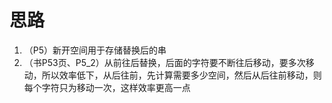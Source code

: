 # 思路
1. （P5）新开空间用于存储替换后的串
2. （书P53页、P5_2）从前往后替换，后面的字符要不断往后移动，要多次移动，所以效率低下，从后往前，先计算需要多少空间，然后从后往前移动，则每个字符只为移动一次，这样效率更高一点